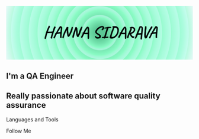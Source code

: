 [![Header](https://github.com/hsidarava/hsidarava/blob/main/assets/header_1.png)](https://github.com/hsidarava/hsidarava/blob/main/assets/header_1.png)

## I'm a QA Engineer

## Really passionate about software quality assurance

Languages and Tools

Follow Me